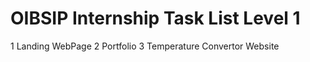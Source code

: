 # OIBSIP Internship Task List Level 1
1 Landing WebPage
2 Portfolio
3 Temperature Convertor Website
